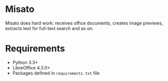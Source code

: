 Misato
=======

Misato does hard work: receives office documents, creates image previews, extracts text for full-text search and so on.

Requirements
=======

* Python 3.3+
* LibreOffice 4.3.0+
* Packages defined in `requirements.txt` file
